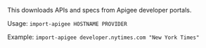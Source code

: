 This downloads APIs and specs from Apigee developer portals.

Usage: `import-apigee HOSTNAME PROVIDER`

Example: `import-apigee developer.nytimes.com "New York Times"`
